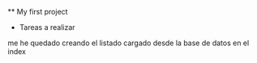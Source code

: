 ** My first project

* Tareas a realizar

me he quedado creando el listado cargado desde la base de datos en el index